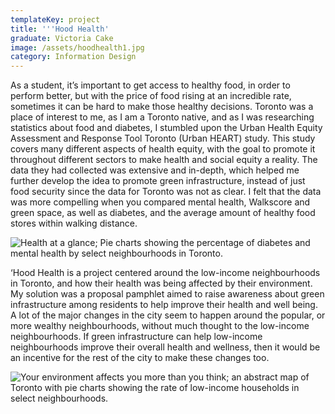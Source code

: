 ```yaml
---
templateKey: project
title: '''Hood Health'
graduate: Victoria Cake
image: /assets/hoodhealth1.jpg
category: Information Design
---
```

As a student, it’s important to get access to healthy food, in order to perform better, but with the price of food rising at an incredible rate, sometimes it can be hard to make those healthy decisions. Toronto was a place of interest to me, as I am a Toronto native, and as I was researching statistics about food and diabetes, I stumbled upon the Urban Health Equity Assessment and Response Tool Toronto (Urban HEART) study. This study covers many different aspects of health equity, with the goal to promote it throughout different sectors to make health and social equity a reality. The data they had collected was extensive and in-depth, which helped me further develop the idea to promote green infrastructure, instead of just food security since the data for Toronto was not as clear. I felt that the data was more compelling when you compared mental health, Walkscore and green space, as well as diabetes, and the average amount of healthy food stores within walking distance.

![Health at a glance; Pie charts showing the percentage of diabetes and mental health by select neighbourhoods in Toronto.](/assets/hoodhealth2.jpg)

‘Hood Health is a project centered around the low-income neighbourhoods in Toronto, and how their health was being affected by their environment. My solution was a proposal pamphlet aimed to raise awareness about green infrastructure among residents to help improve their health and well being. A lot of the major changes in the city seem to happen around the popular, or more wealthy neighbourhoods, without much thought to the low-income neighbourhoods. If green infrastructure can help low-income neighbourhoods improve their overall health and wellness, then it would be an incentive for the rest of the city to make these changes too.

![Your environment affects you more than you think; an abstract map of Toronto with pie charts showing the rate of low-income households in select neighbourhoods. ](/assets/hoodhealth3.jpg)

